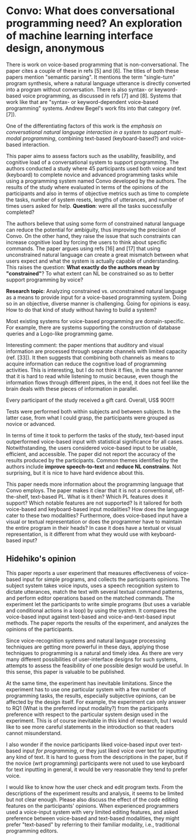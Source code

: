 # Convo: What does conversational programming need? An exploration of machine learning interface design, anonymous

There is work on voice-based programming that is non-conversational. The paper cites a couple of these in refs [5] and [6]. The titles of both these papers mention "semantic parsing". It mentions the term "single-turn" program synthesis, where a natural language utterance is directly converted into a program without conversation. There is also syntax- or keyword-based voice programming, as discussed in refs [7] and [8]. Systems that work like that are "syntax- or keyword-dependent voice-based programming" systems. Andrew Begel's work fits into that category (ref. [7]).

One of the differentiating factors of this work is the *emphasis on conversational natural language interaction in a system to support multi-modal programming*, combining text-based (keyboard-based?) and voice-based interaction.  

This paper aims to assess factors such as the usability, feasibility, and cognitive load of a conversational system to support programming. The authors conducted a study where 45 participants used both voice and text (keyboard) to complete novice and advanced programming tasks while using a programming system named Convo developed by the authors. The results of the study where evaluated in terms of the opinions of the participants and also in terms of objective metrics such as time to complete the tasks, number of system resets, lengths of utterances, and number of times users asked for help. **Question**: were all the tasks successfully completed?

The authors believe that using some form of constrained natural language can reduce the potential for ambiguity, thus improving the precision of Convo. On the other hand, they raise the issue that such constraints can increase cognitive load by forcing the users to think about specific commands. The paper argues using refs [16] and [17] that using unconstrained natural language can create a great mismatch between what users expect and what the system is actually capable of understanding. This raises the question: **What exactly do the authors mean by "constrained"**? To what extent can NL be constrained so as to better support programming by voice? 

**Research topic**: Analyzing constrained vs. unconstrained natural language as a means to provide input for a voice-based programming system. Doing so in an objective, diverse manner is challenging. Going for opinions is easy. How to do that kind of study without having to build a system?

Most existing systems for voice-based programming are domain-specific. For example, there are systems supporting the construction of database queries and a Logo-like programming game.

Interesting comment: the paper mentions that auditory and visual information are processed through separate channels with limited capacity (ref. [33]). It then suggests that combining both channels as means to acquire information can reduce the cognitive load of programming activities. This is interesting, but I do not think it flies, in the same manner that it is hard to read while listening to music because, even though the information flows through different pipes, in the end, it does not feel like the brain deals with these pieces of information in parallel. 

Every participant of the study received a gift card. Overall, US$ 900!!!

Tests were performed both within subjects and between subjects. In the latter case, from what I could grasp, the participants were grouped as novice or advanced. 

In terms of time it took to perform the tasks of the study, text-based input outperformed voice-based input with statistical significance for all cases. Notwithstanding, the users considered voice-based input to be usable, efficient, and accessible. The paper did not report the accuracy of the results produced by the participants. Common themes identified by the authors include **improve speech-to-text** and **reduce NL constrains**. Not surprising, but it is nice to have hard evidence about this. 

This paper needs more information about the programming language that Convo employs. The paper makes it clear that it is not a conventional, off-the-shelf, text-based PL. What is it then? Which PL features does it support? Which notable features are not supported? Is it tailored for both voice-based and keyboard-based input modalities? How does the language cater to these two modalities? Furthermore, does voice-based input have a visual or textual representation or does the programmer have to maintain the entire program in their heads? In case it does have a textual or visual representation, is it different from what they would use with keyboard-based input?


## Hidehiko's opinion

This paper reports a user experiment that measures effectiveness of voice-based input for simple programs, and collects the participants opinions.  The subject system takes voice inputs, uses a speech recognition system to dictate utterances, match the text with several textual command patterns, and perform editor operations based on the matched commands.  The experiment let the participants to write simple programs (but uses a variable and conditional actions in a loop) by using the system.  It compares the voice-based input against text-based and voice-and-text-based input methods.  The paper reports the results of the experiment, and analyzes the opinions of the participants.

Since voice-recognition systems and natural language processing techniques are getting more powerful in these days, applying those techniques to programming  is a natural and timely idea.  As there are very many different possibilities of user-interface designs for such systems, attempts to assess the feasibility of one possible design would be useful.  In this sense, this paper is valuable to be published.

At the same time, the experiment has inevitable limitations.  Since the experiment has to use one particular system with a few number of programming tasks, the results, especially subjective opinions, can be affected by the design itself.  For example, the experiment can only answer to RQ1 (What is the preferred input modality?) from the participants preference with respect to the particular system design used in the experiment.  This is of course inevitable in this kind of research, but I would like to see more careful statements in the introduction so that readers cannot misunderstand.

I also wonder if the novice participants liked voice-based input over text-based input _for programming_, or they just liked voice over text for inputting any kind of text.  It is hard to guess from the descriptions in the paper, but if the novice (wrt programming) participants were not used to use keyboard for text inputting in general, it would be very reasonable they tend to prefer voice. 

I would like to know how the user check and edit program texts.  From the descriptions of the experiment results and analysis, it seems to be limited but not clear enough.  Please also discuss the effect of the code editing features on the participants' opinions.  When experienced programmers used a voice-input system with very limited editing features, and asked preference between voice-based and text-based modalities, they might prefer "text-based" by referring to their familiar modality, i.e., traditional programming editors.